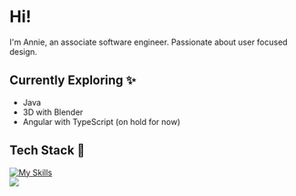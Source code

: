 # Hi! 
I'm Annie, an associate software engineer. Passionate about user focused design.  

## Currently Exploring ✨
- Java
- 3D with Blender
- Angular with TypeScript (on hold for now)
## Tech Stack 🍂
[![My Skills](https://skillicons.dev/icons?i=git,github,html,css,scss,angular,typescript,cs,dotnet,java,&perline=5)](https://skillicons.dev)  
  <a href="https://github.com/AnnieOhlen/github-readme-stats">
    <img src="https://github-readme-stats.vercel.app/api/top-langs/?username=AnnieOhlen&layout=compact&langs_count=10&theme=cobalt" />
  </a>
